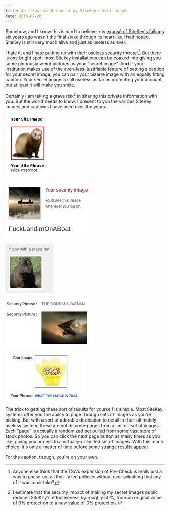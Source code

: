 ```yaml
---
title: An illustrated tour of my SiteKey secret images
date: 2015-07-20
---
```


Somehow, and I know this is hard to believe, my [exposé of SiteKey's failings]() six years ago wasn't the final stake through its heart like I had hoped.
SiteKey is still very much alive and just as useless as ever.

I hate it, and I hate putting up with their useless security theater[^1]. But there is one bright spot: most Sitekey installations can be coaxed into giving you some gloriously weird pictures as your "secret image". And if your institution makes use of the even-less-justifiable feature of setting a caption for your secret image, you can pair your bizarre image with an equally fitting caption. Your secret image is still useless as far as protecting your account, but at least it will make you smile.

Certainly I am taking a grave risk[^2] in sharing this private information with you. But the world needs to know. I present to you the various SiteKey images and captions I have used over the years:

![Jokes](/images/an-illustrated-tour-of-my-sitekey-secret-images/sitekey1.png)

![Pop culture references](/images/an-illustrated-tour-of-my-sitekey-secret-images/sitekey2.png)

![Sometimes it's nice to just be literal.](/images/an-illustrated-tour-of-my-sitekey-secret-images/sitekey3.png)

![How could you not pick this?](/images/an-illustrated-tour-of-my-sitekey-secret-images/sitekey4.png)

![I never found an answer to my question.[^3]](/images/an-illustrated-tour-of-my-sitekey-secret-images/sitekey5.png)

The trick to getting these sort of results for yourself is simple. Most SiteKey systems offer you the ability to page through sets of images as you're picking. But with a sort of adorable dedication to detail in their ultimately useless system, these are not discrete pages from a limited set of images. Each "page" is actually a randomized set pulled from some vast store of stock photos. So you can click the next page button as many times as you like, giving you access to a virtually-unlimited set of images. With this much choice, it's only a matter of time before some strange results appear.

For the caption, though, you're on your own.

[^1]: Anyone else think that the TSA's expansion of Pre-Check is really just a way to phase out all their failed policies without ever admitting that any of it was a mistake?

[^2]: I estimate that the security impact of making my secret images public reduces SiteKey's effectiveness by roughly 50%, from an original value of 0% protection to a new value of 0% protection.

[^3]: For some inexplicable reason, ING Direct implemented a very strict profanity filter on the secret caption. I could never figure that one out. It's a *secret* phrase, right? Are they worried about my past self offending my future self?

[^4]: I did encounter one SiteKey system that limited the number of available pages. However, this was merely a front-end constraint, and with a little bit of JavaScript tinkering I was able to generate new requests that the back-end happily fulfilled with more images.
